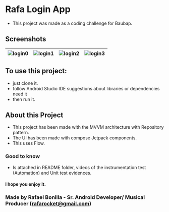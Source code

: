 # Rafa Login App 

* This project was made as a coding challenge for Baubap.

## Screenshots

|![login0](https://github.com/RafaRocketUnit/RafaLoginApp/assets/77510855/eae7e0ba-5320-4af6-9480-d6b8d184f045)|![login1](https://github.com/RafaRocketUnit/RafaLoginApp/assets/77510855/bf220da7-e1fd-492a-8959-51a67c7a2df1)|![login2](https://github.com/RafaRocketUnit/RafaLoginApp/assets/77510855/509b9259-c842-4f80-a9a0-df9f9daf2b34)|![login3](https://github.com/RafaRocketUnit/RafaLoginApp/assets/77510855/c6eb638f-ca81-4e2c-b3dd-4d3e4b337ce1)|
|---|---|---|---|





## To use this project: 
- just clone it. 
- follow Android Studio IDE suggestions about libraries or dependencies need it
- then run it.

## About this Project

* This project has been made with the MVVM architecture with Repository pattern.
* The UI has been made with compose Jetpack components.
* This uses Flow.

### Good to know
* Is attached in README folder, videos of the instrumentation test (Automation) and Unit test evidences.

#### I hope you enjoy it.

### Made by Rafael Bonilla - Sr. Android Developer/ Musical Producer  (rafarocket@gmail.com)

